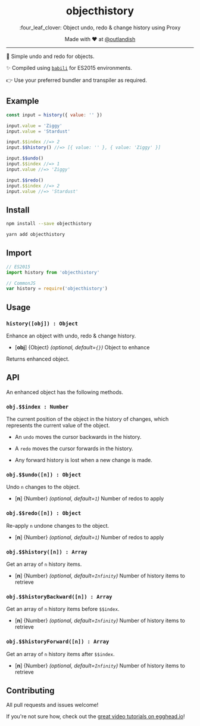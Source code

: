 <p><h1 align="center">objecthistory</h1></p>

<p align="center">:four_leaf_clover: Object undo, redo & change history using Proxy</p>

<p align="center">Made with ❤ at <a href="http://www.twitter.com/outlandish">@outlandish</a></p>

<hr/>

:cookie: Simple undo and redo for objects.

:sparkles: Compiled using [`babili`](https://github.com/babel/babili) for ES2015 environments.

:point_right: Use your preferred bundler and transpiler as required.

## Example

```js
const input = history({ value: '' })

input.value = 'Ziggy'
input.value = 'Stardust'

input.$$index //=> 2
input.$$history() //=> [{ value: '' }, { value: 'Ziggy' }]

input.$$undo()
input.$$index //=> 1
input.value //=> 'Ziggy'

input.$$redo()
input.$$index //=> 2
input.value //=> 'Stardust'
```

## Install

```sh
npm install --save objecthistory
```

```sh
yarn add objecthistory
```

## Import

```js
// ES2015
import history from 'objecthistory'
```

```js
// CommonJS
var history = require('objecthistory')
```

## Usage

### `history([obj]) : Object`

Enhance an object with undo, redo & change history.

- [__obj__] {Object} _(optional, default=`{}`)_ Object to enhance

Returns enhanced object.
 
## API

An enhanced object has the following methods.

### `obj.$$index : Number`

The current position of the object in the history of changes, which represents the current value of the object. 

- An `undo` moves the cursor backwards in the history.

- A `redo` moves the cursor forwards in the history.

- Any forward history is lost when a new change is made.

### `obj.$$undo([n]) : Object`

Undo `n` changes to the object.

- [__n__] {Number} _(optional, default=`1`)_ Number of redos to apply

### `obj.$$redo([n]) : Object`

Re-apply `n` undone changes to the object.

- [__n__] {Number} _(optional, default=`1`)_ Number of redos to apply

### `obj.$$history([n]) : Array`

Get an array of `n` history items.

- [__n__] {Number} _(optional, default=`Infinity`)_ Number of history items to retrieve

### `obj.$$historyBackward([n]) : Array`

Get an array of `n` history items before `$$index`.

- [__n__] {Number} _(optional, default=`Infinity`)_ Number of history items to retrieve

### `obj.$$historyForward([n]) : Array`

Get an array of `n` history items after `$$index`.

- [__n__] {Number} _(optional, default=`Infinity`)_ Number of history items to retrieve

## Contributing

All pull requests and issues welcome!

If you're not sure how, check out the [great video tutorials on egghead.io](http://bit.ly/2aVzthz)!
